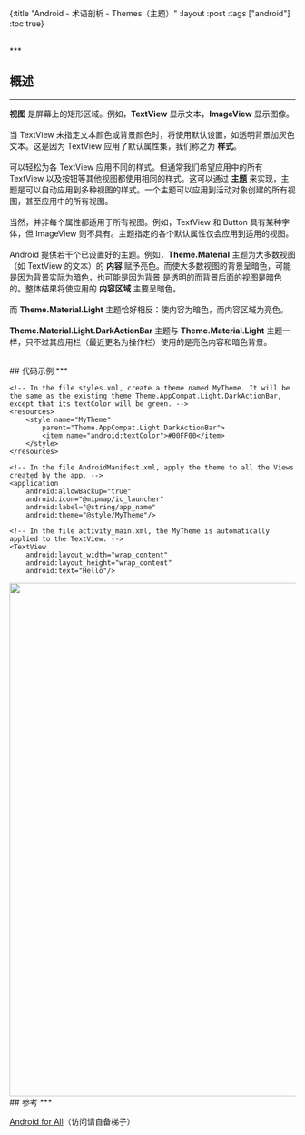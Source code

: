 {:title "Android - 术语剖析 - Themes（主题）"
 :layout :post
 :tags  ["android"]
 :toc true}

<br>
***
<br>

## 概述
***

**视图** 是屏幕上的矩形区域。例如，**TextView** 显示文本，**ImageView** 显示图像。
<br>
<br>
当 TextView 未指定文本颜色或背景颜色时，将使用默认设置，如透明背景加灰色文本。这是因为 TextView 应用了默认属性集，我们称之为 **样式**。
<br>
<br>
可以轻松为各 TextView 应用不同的样式。但通常我们希望应用中的所有 TextView 以及按钮等其他视图都使用相同的样式。这可以通过 **主题** 来实现，主题是可以自动应用到多种视图的样式。一个主题可以应用到活动对象创建的所有视图，甚至应用中的所有视图。
<br>
<br>
当然，并非每个属性都适用于所有视图。例如，TextView 和 Button 具有某种字体，但 ImageView 则不具有。主题指定的各个默认属性仅会应用到适用的视图。
<br>
<br>
Android 提供若干个已设置好的主题。例如，**Theme.Material** 主题为大多数视图（如 TextView 的文本）的 **内容** 赋予亮色。而使大多数视图的背景呈暗色，可能是因为背景实际为暗色，也可能是因为背景
是透明的而背景后面的视图是暗色的。整体结果将使应用的 **内容区域** 主要呈暗色。
<br>
<br>
而 **Theme.Material.Light** 主题恰好相反：使内容为暗色，而内容区域为亮色。
<br>
<br>
**Theme.Material.Light.DarkActionBar** 主题与 **Theme.Material.Light** 主题一样，只不过其应用栏（最近更名为操作栏）使用的是亮色内容和暗色背景。

<br>
## 代码示例
***

```
<!-- In the file styles.xml, create a theme named MyTheme. It will be the same as the existing theme Theme.AppCompat.Light.DarkActionBar, except that its textColor will be green. -->
<resources>
    <style name="MyTheme"
        parent="Theme.AppCompat.Light.DarkActionBar">
        <item name="android:textColor">#00FF00</item>
    </style>
</resources>

<!-- In the file AndroidManifest.xml, apply the theme to all the Views created by the app. -->
<application
    android:allowBackup="true"
    android:icon="@mipmap/ic_launcher"
    android:label="@string/app_name"
    android:theme="@style/MyTheme"/>

<!-- In the file activity_main.xml, the MyTheme is automatically applied to the TextView. -->
<TextView
    android:layout_width="wrap_content"
    android:layout_height="wrap_content"
    android:text="Hello"/>
```

<img src="http://oem503hzx.bkt.clouddn.com/Android-for-All-Themes.png" width="905"/>

<br>
## 参考
***

[Android for All](https://developers.google.com/android/for-all/vocab-words/)（访问请自备梯子）
